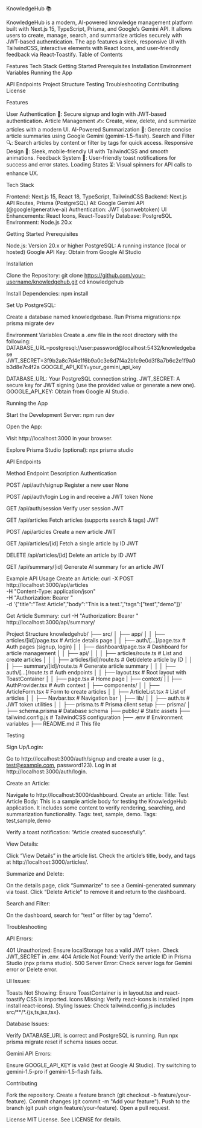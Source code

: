 KnowledgeHub 📚

KnowledgeHub is a modern, AI-powered knowledge management platform built with Next.js 15, TypeScript, Prisma, and Google’s Gemini API. It allows users to create, manage, search, and summarize articles securely with JWT-based authentication. The app features a sleek, responsive UI with TailwindCSS, interactive elements with React Icons, and user-friendly feedback via React-Toastify.
Table of Contents

Features
Tech Stack
Getting Started
Prerequisites
Installation
Environment Variables
Running the App


API Endpoints
Project Structure
Testing
Troubleshooting
Contributing
License

Features

User Authentication 🔐: Secure signup and login with JWT-based authentication.
Article Management ✍️: Create, view, delete, and summarize articles with a modern UI.
AI-Powered Summarization 🤖: Generate concise article summaries using Google Gemini (gemini-1.5-flash).
Search and Filter 🔍: Search articles by content or filter by tags for quick access.
Responsive Design 📱: Sleek, mobile-friendly UI with TailwindCSS and smooth animations.
Feedback System 🔔: User-friendly toast notifications for success and error states.
Loading States ⏳: Visual spinners for API calls to enhance UX.

Tech Stack

Frontend: Next.js 15, React 18, TypeScript, TailwindCSS
Backend: Next.js API Routes, Prisma (PostgreSQL)
AI: Google Gemini API (@google/generative-ai)
Authentication: JWT (jsonwebtoken)
UI Enhancements: React Icons, React-Toastify
Database: PostgreSQL
Environment: Node.js 20.x

Getting Started
Prerequisites

Node.js: Version 20.x or higher
PostgreSQL: A running instance (local or hosted)
Google API Key: Obtain from Google AI Studio

Installation

Clone the Repository:
git clone https://github.com/your-username/knowledgehub.git
cd knowledgehub


Install Dependencies:
npm install


Set Up PostgreSQL:

Create a database named knowledgebase.
Run Prisma migrations:npx prisma migrate dev





Environment Variables
Create a .env file in the root directory with the following:
DATABASE_URL=postgresql://user:password@localhost:5432/knowledgebase
JWT_SECRET=3f9b2a8c7d4e1f6b9a0c3e8d7f4a2b1c9e0d3f8a7b6c2e1f9a0b3d8e7c4f2a
GOOGLE_API_KEY=your_gemini_api_key


DATABASE_URL: Your PostgreSQL connection string.
JWT_SECRET: A secure key for JWT signing (use the provided value or generate a new one).
GOOGLE_API_KEY: Obtain from Google AI Studio.

Running the App

Start the Development Server:
npm run dev


Open the App:

Visit http://localhost:3000 in your browser.


Explore Prisma Studio (optional):
npx prisma studio



API Endpoints



Method
Endpoint
Description
Authentication



POST
/api/auth/signup
Register a new user
None


POST
/api/auth/login
Log in and receive a JWT token
None


GET
/api/auth/session
Verify user session
JWT


GET
/api/articles
Fetch articles (supports search & tags)
JWT


POST
/api/articles
Create a new article
JWT


GET
/api/articles/[id]
Fetch a single article by ID
JWT


DELETE
/api/articles/[id]
Delete an article by ID
JWT


GET
/api/summary/[id]
Generate AI summary for an article
JWT


Example API Usage
Create an Article:
curl -X POST http://localhost:3000/api/articles \
  -H "Content-Type: application/json" \
  -H "Authorization: Bearer <your-token>" \
  -d '{"title":"Test Article","body":"This is a test.","tags":["test","demo"]}'

Get Article Summary:
curl -H "Authorization: Bearer <your-token>" \
  http://localhost:3000/api/summary/<article-id>

Project Structure
knowledgehub/
├── src/
│   ├── app/
│   │   ├── articles/[id]/page.tsx      # Article details page
│   │   ├── auth/[...]/page.tsx         # Auth pages (signup, login)
│   │   ├── dashboard/page.tsx          # Dashboard for article management
│   │   ├── api/
│   │   │   ├── articles/route.ts       # List and create articles
│   │   │   ├── articles/[id]/route.ts  # Get/delete article by ID
│   │   │   ├── summary/[id]/route.ts   # Generate article summary
│   │   │   ├── auth/[...]/route.ts     # Auth endpoints
│   │   ├── layout.tsx                  # Root layout with ToastContainer
│   │   ├── page.tsx                    # Home page
|   ├── context/
|   |   ├── AuthProvider.tsx            # Auth context
│   ├── components/
│   │   ├── ArticleForm.tsx             # Form to create articles
│   │   ├── ArticleList.tsx             # List of articles
│   │   ├── Navbar.tsx                  # Navigation bar
│   ├── lib/
│   │   ├── auth.ts                     # JWT token utilities
│   │   ├── prisma.ts                   # Prisma client setup
├── prisma/
│   ├── schema.prisma                   # Database schema
├── public/                             # Static assets
├── tailwind.config.js                  # TailwindCSS configuration
├── .env                                # Environment variables
├── README.md                           # This file

Testing

Sign Up/Login:

Go to http://localhost:3000/auth/signup and create a user (e.g., test@example.com, password123).
Log in at http://localhost:3000/auth/login.


Create an Article:

Navigate to http://localhost:3000/dashboard.
Create an article:
Title: Test Article
Body: This is a sample article body for testing the KnowledgeHub application. It includes some content to verify rendering, searching, and summarization functionality. Tags: test, sample, demo.
Tags: test,sample,demo


Verify a toast notification: “Article created successfully”.


View Details:

Click “View Details” in the article list.
Check the article’s title, body, and tags at http://localhost:3000/articles/<id>.


Summarize and Delete:

On the details page, click “Summarize” to see a Gemini-generated summary via toast.
Click “Delete Article” to remove it and return to the dashboard.


Search and Filter:

On the dashboard, search for “test” or filter by tag “demo”.



Troubleshooting

API Errors:

401 Unauthorized: Ensure localStorage has a valid JWT token. Check JWT_SECRET in .env.
404 Article Not Found: Verify the article ID in Prisma Studio (npx prisma studio).
500 Server Error: Check server logs for Gemini error or Delete error.


UI Issues:

Toasts Not Showing: Ensure ToastContainer is in layout.tsx and react-toastify CSS is imported.
Icons Missing: Verify react-icons is installed (npm install react-icons).
Styling Issues: Check tailwind.config.js includes src/**/*.{js,ts,jsx,tsx}.


Database Issues:

Verify DATABASE_URL is correct and PostgreSQL is running.
Run npx prisma migrate reset if schema issues occur.


Gemini API Errors:

Ensure GOOGLE_API_KEY is valid (test at Google AI Studio).
Try switching to gemini-1.5-pro if gemini-1.5-flash fails.



Contributing

Fork the repository.
Create a feature branch (git checkout -b feature/your-feature).
Commit changes (git commit -m "Add your feature").
Push to the branch (git push origin feature/your-feature).
Open a pull request.

License
MIT License. See LICENSE for details.